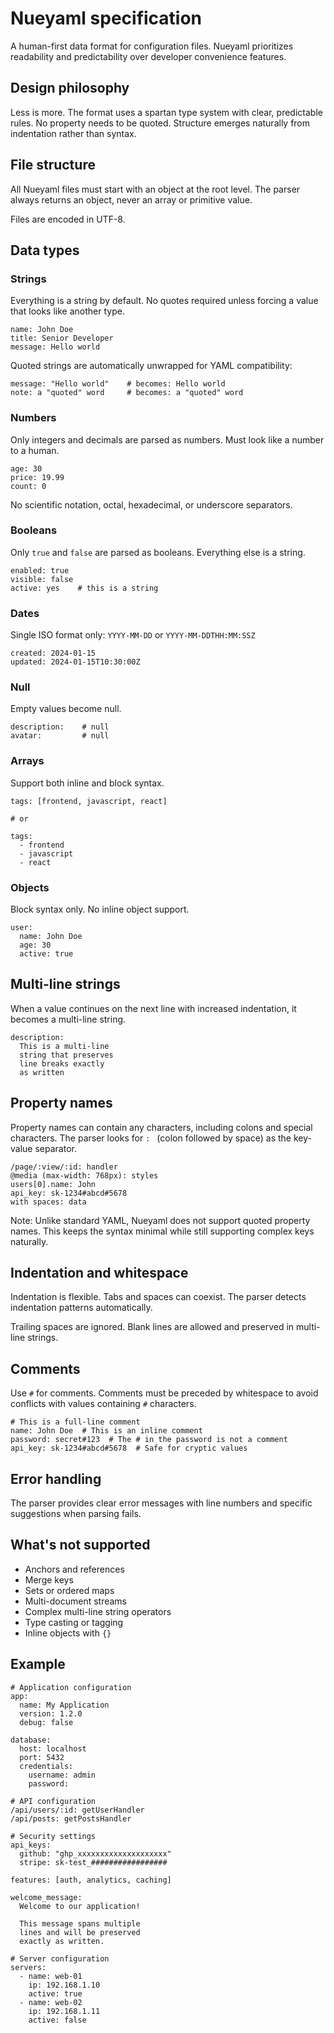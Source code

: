 
# Nueyaml specification
A human-first data format for configuration files. Nueyaml prioritizes readability and predictability over developer convenience features.

## Design philosophy

Less is more. The format uses a spartan type system with clear, predictable rules. No property needs to be quoted. Structure emerges naturally from indentation rather than syntax.

## File structure

All Nueyaml files must start with an object at the root level. The parser always returns an object, never an array or primitive value.

Files are encoded in UTF-8.

## Data types

### Strings

Everything is a string by default. No quotes required unless forcing a value that looks like another type.

```
name: John Doe
title: Senior Developer
message: Hello world
```

Quoted strings are automatically unwrapped for YAML compatibility:

```
message: "Hello world"    # becomes: Hello world
note: a "quoted" word     # becomes: a "quoted" word
```

### Numbers

Only integers and decimals are parsed as numbers. Must look like a number to a human.

```
age: 30
price: 19.99
count: 0
```

No scientific notation, octal, hexadecimal, or underscore separators.

### Booleans

Only `true` and `false` are parsed as booleans. Everything else is a string.

```
enabled: true
visible: false
active: yes    # this is a string
```

### Dates

Single ISO format only: `YYYY-MM-DD` or `YYYY-MM-DDTHH:MM:SSZ`

```
created: 2024-01-15
updated: 2024-01-15T10:30:00Z
```

### Null

Empty values become null.

```
description:    # null
avatar:         # null
```

### Arrays

Support both inline and block syntax.

```
tags: [frontend, javascript, react]

# or

tags:
  - frontend
  - javascript
  - react
```

### Objects

Block syntax only. No inline object support.

```
user:
  name: John Doe
  age: 30
  active: true
```

## Multi-line strings

When a value continues on the next line with increased indentation, it becomes a multi-line string.

```
description:
  This is a multi-line
  string that preserves
  line breaks exactly
  as written
```

## Property names

Property names can contain any characters, including colons and special characters. The parser looks for `: ` (colon followed by space) as the key-value separator.

```
/page/:view/:id: handler
@media (max-width: 768px): styles
users[0].name: John
api_key: sk-1234#abcd#5678
with spaces: data
```

Note: Unlike standard YAML, Nueyaml does not support quoted property names. This keeps the syntax minimal while still supporting complex keys naturally.

## Indentation and whitespace

Indentation is flexible. Tabs and spaces can coexist. The parser detects indentation patterns automatically.

Trailing spaces are ignored. Blank lines are allowed and preserved in multi-line strings.

## Comments

Use `#` for comments. Comments must be preceded by whitespace to avoid conflicts with values containing `#` characters.

```
# This is a full-line comment
name: John Doe  # This is an inline comment
password: secret#123  # The # in the password is not a comment
api_key: sk-1234#abcd#5678  # Safe for cryptic values
```

## Error handling

The parser provides clear error messages with line numbers and specific suggestions when parsing fails.

## What's not supported

- Anchors and references
- Merge keys
- Sets or ordered maps
- Multi-document streams
- Complex multi-line string operators
- Type casting or tagging
- Inline objects with `{}`

## Example

```
# Application configuration
app:
  name: My Application
  version: 1.2.0
  debug: false

database:
  host: localhost
  port: 5432
  credentials:
    username: admin
    password:

# API configuration
/api/users/:id: getUserHandler
/api/posts: getPostsHandler

# Security settings
api_keys:
  github: "ghp_xxxxxxxxxxxxxxxxxxxx"
  stripe: sk-test_#################

features: [auth, analytics, caching]

welcome_message:
  Welcome to our application!
  
  This message spans multiple
  lines and will be preserved
  exactly as written.

# Server configuration
servers:
  - name: web-01
    ip: 192.168.1.10
    active: true
  - name: web-02
    ip: 192.168.1.11
    active: false
```